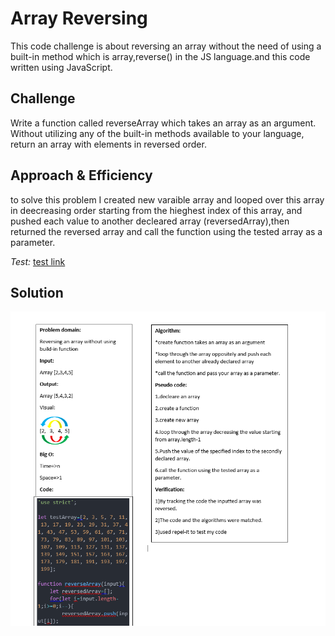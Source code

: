 # Array Reversing
This code  challenge is about reversing an array without the need of using a built-in method which is array,reverse() in  the JS language.and this code written using JavaScript.

## Challenge

Write a function called reverseArray which takes an array as an argument. Without utilizing any of the built-in methods available to your language, return an array with elements in reversed order.

## Approach & Efficiency

to solve this problem I created new varaible array and looped over this array in deecreasing order starting from the hieghest index of this array, and pushed each value to another decleared array (reversedArray),then returned the reversed array and call the function using the tested array as a parameter.

*Test:* [test link](https://repl.it/@Aishahsatouf/arrayreverse#index.js)

## Solution
![array-reverse](../../assets/reverse.PNG)